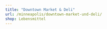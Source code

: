 ```yaml
---
title: "Downtown Market & Deli"
url: /minneapolis/downtown-market-und-deli/
shop: Lebensmittel
---
```

